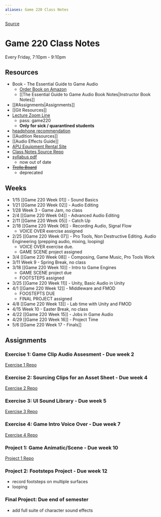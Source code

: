 ```yaml
---
aliases: Game 220 Class Notes
---
```

[Source](https://github.com/nharsch/Game-220)

# Game 220 Class Notes
Every Friday, 7:10pm - 9:10pm

## Resources
- Book - The Essential Guide to Game Audio
	- [Order Book on Amazon](https://www.amazon.com/Essential-Guide-Game-Audio-Practice/dp/041570670X/ref=sr_1_1?crid=3IGE5UH8X6O3G&keywords=the+essential+guide+to+game+audio&qid=1642484714&sprefix=the+essential+guide+to+game+aud%2Caps%2C199&sr=8-1)
	- [[The Essential Guide to Game Audio Book Notes|Instructor Book Notes]]
- [[#Assignments|Assignments]]
- [[Git Resources]]
- [Lecture Zoom Line](https://zoom.us/j/97631235561?pwd=YlBxaWdVNEN3Z25Mek8wZ3FUY2N3QT09)
	- pass: game220
	- **Only for sick / quarantined students**
- [headphone recommendation](https://www.amazon.com/Audio-Technica-ATH-M20x-Professional-Monitor-Headphones/dp/B00HVLUR18/ref=sr_1_4?crid=2C2M7AJUMIX7&keywords=audio+technica&qid=1642132525&sprefix=audio+technica%2Caps%2C312&sr=8-4)
- [[Audition Resources]]
- [[Audio Effects Guide]]
- [APU Equipment Rental Site](https://www.apu.edu/vpa/cinematicarts/equipmentfacilities)
- [Class Notes Source Repo](https://github.com/nharsch/Game-220)
- [syllabus pdf](https://drive.google.com/file/d/186sxK5CyzCnww-TBSRLQmuPVBCH8z6cg/view?usp=sharing)
	- now out of date
- ~~[Trello Board](https://trello.com/b/bg0gDxFM/game-220-20)~~
	- deprecated

## Weeks
- 1/15 [[Game 220 Week 01]] - Sound Basics
- 1/21 [[Game 220 Week 02]] - Audio Editing
- 1/28 Week 3 - Game Jam, no class
- 2/4 [[Game 220 Week 04]] - Advanced Audio Editing
- 2/11 [[Game 220 Week 05]] - Catch Up
- 2/18 [[Game 220 Week 06]] - Recording Audio, Signal Flow
	- VOICE OVER exercise assigned
- 2/25 [[Game 220 Week 07]] - Pro Tools, Non Destructive Editing. Audio Engineering (prepping audio, mixing, looping)
	- VOICE OVER exercise due. 
	- GAME SCENE project assigned
- 3/4 [[Game 220 Week 08]] - Composing, Game Music, Pro Tools Work
- 3/11 Week 9 - Spring Break, no class
- 3/18 [[Game 220 Week 10]] - Intro to Game Engines
	- GAME SCENE project due
	- FOOTSTEPS assigned
- 3/25 [[Game 220 Week 11]] - Unity, Basic Audio in Unity
- 4/1 [[Game 220 Week 12]] - Middleware and FMOD
	- FOOSTEPTS DUE
	- FINAL PROJECT assigned
- 4/8 [[Game 220 Week 13]] - Lab time with Unity and FMOD 
- 4/15 Week 10 - Easter Break, no class
- 4/22 [[Game 220 Week 15]] - Jobs in Game Audio
- 4/29 [[Game 220 Week 16]] - Project Time
- 5/6 [[Game 220 Week 17 - Finals]]

## Assignments
### Exercise 1: Game Clip Audio Assesment - Due week 2 
[Exercise 1 Repo](https://github.com/APUGames/Game-220-Exercise-1)

### Exercise 2: Sourcing Clips for an Asset Sheet - Due week 4
[Exercise 2 Repo](https://github.com/APUGames/Game-220-Exercise-2/tree/main)

### Exercise 3: UI Sound Library  - Due week 5
[Exercise 3 Repo](https://github.com/APUGames/Game-220-Exercise-3)
 
### Exercise 4: Game Intro Voice Over - Due week 7
[Exercise 4 Repo](https://github.com/APUGames/Game-220-Exercise-4)

### Project 1: Game Animatic/Scene - Due week 10 
[Project 1 Repo](https://github.com/APUGames/Game-220-Project-1)

### Project 2: Footsteps Project - Due week 12
  - record footsteps on multiple surfaces
  - looping
  
### Final Project: Due end of semester
- add full suite of character sound effects